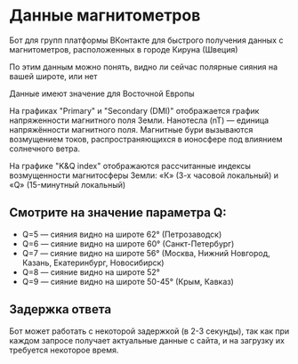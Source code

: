 # Данные магнитометров

Бот для групп платформы ВКонтакте для быстрого получения данных с магнитометров, расположенных в городе Кируна (Швеция)

По этим данным можно понять, видно ли сейчас полярные сияния на вашей широте, или нет

Данные имеют значение для Восточной Европы

На графиках "Primary" и "Secondary (DMI)" отображается график напряженности магнитного поля Земли. Нанотесла (nT) — единица напряжённости магнитного поля. Магнитные бури вызываются возмущением токов, распространяющихся в ионосфере под влиянием солнечного ветра.

На графикe "K&Q index" отображаются рассчитанные индексы возмущенности магнитосферы Земли: «К» (3-х часовой локальный) и «Q» (15-минутный локальный)

## Смотрите на значение параметра Q:

* Q=5 — сияния видно на широте 62° (Петрозаводск)
* Q=6 — сияние видно на широте 60° (Санкт-Петербург)
* Q=7 — сияние видно на широте 56° (Москва, Нижний Новгород, Казань, Екатеринбург, Новосибирск)
* Q=8 — сияние видно на широте 52°
* Q=9 — сияние видно на широте 50-45° (Крым, Кавказ)

## Задержка ответа

Бот может работать с некоторой задержкой (в 2-3 секунды), так как при каждом запросе получает актуальные данные с сайта, и на загрузку их требуется некоторое время.
